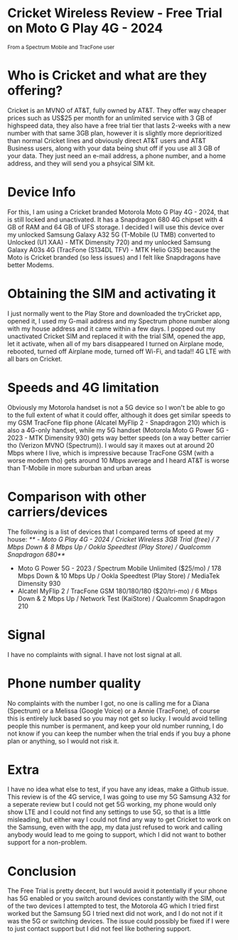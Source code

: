 # Cricket Wireless Review - Free Trial on Moto G Play 4G - 2024
<sub>From a Spectrum Mobile and TracFone user</sub>
# Who is Cricket and what are they offering?
Cricket is an MVNO of AT&T, fully owned by AT&T. They offer way cheaper prices such as US$25 per month for an unlimited service with 3 GB of highspeed data, they also have a free trial tier that lasts 2-weeks with a new number with that same 3GB plan, however it is slightly more deprioritized than normal Cricket lines and obviously direct AT&T users and AT&T Business users, along with your data being shut off if you use all 3 GB of your data. They just need an e-mail address, a phone number, and a home address, and they will send you a phsyical SIM kit.
# Device Info
For this, I am using a Cricket branded Motorola Moto G Play 4G - 2024, that is still locked and unactivated. It has a Snapdragon 680 4G chipset with 4 GB of RAM and 64 GB of UFS storage. I decided I will use this device over my unlocked Samsung Galaxy A32 5G (T-Mobile (U TMB) converted to Unlocked (U1 XAA) - MTK Dimensity 720) and my unlocked Samsung Galaxy A03s 4G (TracFone (S134DL TFV) - MTK Helio G35) because the Moto is Cricket branded (so less issues) and I felt like Snapdragons have better Modems.
# Obtaining the SIM and activating it
I just normally went to the Play Store and downloaded the tryCricket app, opened it, I used my G-mail address and my Spectrum phone number along with my house address and it came within a few days. I popped out my unactivated Cricket SIM and replaced it with the trial SIM, opened the app, let it activate, when all of my bars disappeared I turned on Airplane mode, rebooted, turned off Airplane mode, turned off Wi-Fi, and tada!! 4G LTE with all bars on Cricket.
# Speeds and 4G limitation
Obviously my Motorola handset is not a 5G device so I won't be able to go to the full extent of what it could offer, although it does get similar speeds to my GSM TracFone flip phone (Alcatel MyFlip 2 - Snapdragon 210) which is also a 4G-only handset, while my 5G handset (Motorola Moto G Power 5G - 2023 - MTK Dimensity 930) gets way better speeds (on a way better carrier tho (Verizon MVNO (Spectrum)).
I would say it maxes out at around 20 Mbps where I live, which is impressive because TracFone GSM (with a worse modem tho) gets around 10 Mbps average and I heard AT&T is worse than T-Mobile in more suburban and urban areas
# Comparison with other carriers/devices
The following is a list of devices that I compared terms of speed at my house: 
_** - Moto G Play 4G - 2024 / Cricket Wireless 3GB Trial (free) / 7 Mbps Down & 8 Mbps Up / Ookla Speedtest (Play Store) / Qualcomm Snapdragon 680**_
 - Moto G Power 5G - 2023 / Spectrum Mobile Unlimited ($25/mo) / 178 Mbps Down & 10 Mbps Up / Ookla Speedtest (Play Store) / MediaTek Dimensity 930
 - Alcatel MyFlip 2 / TracFone GSM 180/180/180 ($20/tri-mo) / 6 Mbps Down & 2 Mbps Up / Network Test (KaiStore) / Qualcomm Snapdragon 210
# Signal
I have no complaints with signal. I have not lost signal at all.
# Phone number quality
No complaints with the number I got, no one is calling me for a Diana (Spectrum) or a Melissa (Google Voice) or a Annie (TracFone), of course this is entirely luck based so you may not get so lucky. I would avoid telling people this number is permanent, and keep your old number running, I do not know if you can keep the number when the trial ends if you buy a phone plan or anything, so I would not risk it.
# Extra
I have no idea what else to test, if you have any ideas, make a Github issue. This review is of the 4G service, I was going to use my 5G Samsung A32 for a seperate review but I could not get 5G working, my phone would only show LTE and I could not find any settings to use 5G, so that is a little misleading, but either way I could not find any way to get Cricket to work on the Samsung, even with the app, my data just refused to work and calling anybody would lead to me going to support, which I did not want to bother support for a non-problem.
# Conclusion
The Free Trial is pretty decent, but I would avoid it potentially if your phone has 5G enabled or you switch around devices constantly with the SIM, out of the two devices I attempted to test, the Motorola 4G which I tried first worked but the Samsung 5G I tried next did not work, and I do not not if it was the 5G or switching devices. The issue could possibly be fixed if I were to just contact support but I did not feel like bothering support.
